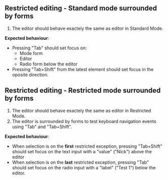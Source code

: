 ## Restricted editing - Standard mode surrounded by forms

1. The editor should behave exactely the same as editor in Standard Mode.

**Expected behaviour**:
  - Pressing "Tab" should set focus on:
    - Mode form
    - Editor
    - Radio form below the editor
  - Pressing "Tab+Shift" from the latest element should set focus in the oposite direction.

## Restricted editing - Restricted mode surrounded by forms

1. The editor should behave exactely the same as editor in Restricted Mode.
2. The editor is surrounded by forms to test keyboard navigation events using "Tab" and "Tab+Shift".

**Expected behaviour**:
  - When selection is on the **first** restricted exception, pressing "Tab+Shift" should set focus on the text input with a "value" ("Nick") above the editor
  - When selection is on the **last** restricted exception, pressing "Tab" should set focus on the radio input with a "label" ("Test 1") below the editor.
